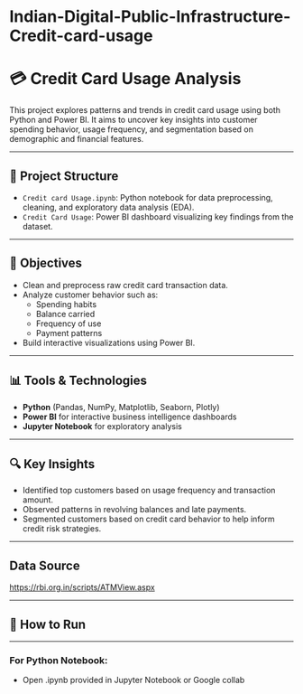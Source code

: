 # Indian-Digital-Public-Infrastructure-Credit-card-usage
# 💳 Credit Card Usage Analysis

This project explores patterns and trends in credit card usage using both Python and Power BI. It aims to uncover key insights into customer spending behavior, usage frequency, and segmentation based on demographic and financial features.

---

## 📁 Project Structure

- `Credit card Usage.ipynb`: Python notebook for data preprocessing, cleaning, and exploratory data analysis (EDA).
- `Credit Card Usage`: Power BI dashboard visualizing key findings from the dataset.

---

## 🎯 Objectives

- Clean and preprocess raw credit card transaction data.
- Analyze customer behavior such as:
  - Spending habits
  - Balance carried
  - Frequency of use
  - Payment patterns
- Build interactive visualizations using Power BI.

---

## 📊 Tools & Technologies

- **Python** (Pandas, NumPy, Matplotlib, Seaborn, Plotly)
- **Power BI** for interactive business intelligence dashboards
- **Jupyter Notebook** for exploratory analysis

---

## 🔍 Key Insights

- Identified top customers based on usage frequency and transaction amount.
- Observed patterns in revolving balances and late payments.
- Segmented customers based on credit card behavior to help inform credit risk strategies.

---

## Data Source 

https://rbi.org.in/scripts/ATMView.aspx


---

## 🚀 How to Run


---

### For Python Notebook:
- Open .ipynb provided in Jupyter Notebook or Google collab
